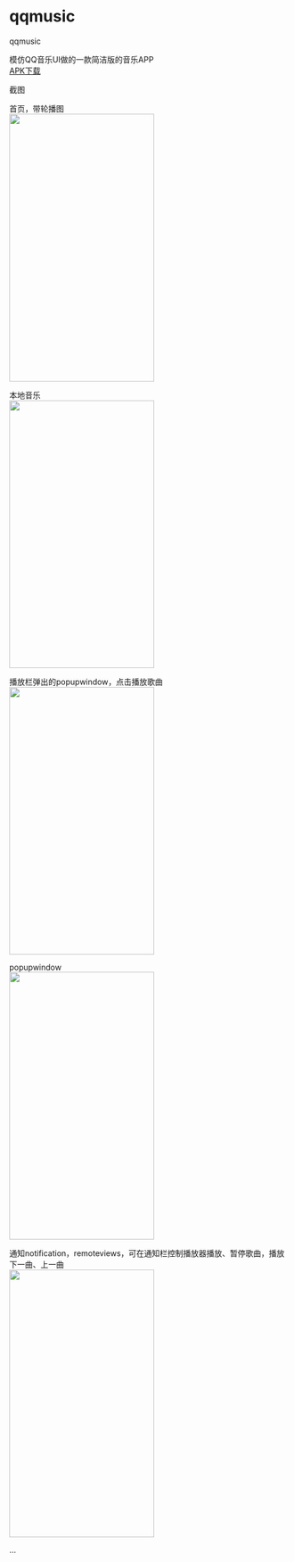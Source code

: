 # qqmusic
qqmusic
   
模仿QQ音乐UI做的一款简洁版的音乐APP   
<a href="https://github.com/sanlisanlisanli/qqmusic/tree/master/app/release">APK下载</a>   
  
  
  
   
截图
   
 首页，带轮播图   
<img src="https://github.com/sanlisanlisanli/qqmusic/blob/master/imgs/01.jpg" width="260" height="480"/>   
   
     
 本地音乐   
<img src="https://github.com/sanlisanlisanli/qqmusic/blob/master/imgs/02.jpg" width="260" height="480"/>   
  
 播放栏弹出的popupwindow，点击播放歌曲     
<img src="https://github.com/sanlisanlisanli/qqmusic/blob/master/imgs/03.jpg" width="260" height="480"/>   
   
 popupwindow    
<img src="https://github.com/sanlisanlisanli/qqmusic/blob/master/imgs/04.jpg" width="260" height="480"/>  
   
 通知notification，remoteviews，可在通知栏控制播放器播放、暂停歌曲，播放下一曲、上一曲       
<img src="https://github.com/sanlisanlisanli/qqmusic/blob/master/imgs/05.jpg" width="260" height="480"/>   
   
     
...
